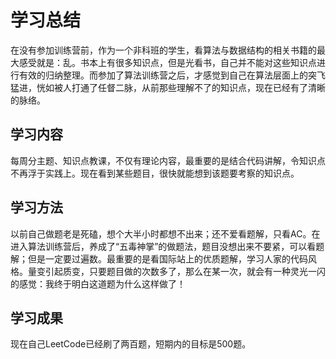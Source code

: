 # 学习总结
在没有参加训练营前，作为一个非科班的学生，看算法与数据结构的相关书籍的最大感受就是：乱。书本上有很多知识点，但是光看书，自己并不能对这些知识点进行有效的归纳整理。而参加了算法训练营之后，才感觉到自己在算法层面上的突飞猛进，恍如被人打通了任督二脉，从前那些理解不了的知识点，现在已经有了清晰的脉络。

## 学习内容
每周分主题、知识点教课，不仅有理论内容，最重要的是结合代码讲解，令知识点不再浮于实践上。现在看到某些题目，很快就能想到该题要考察的知识点。

## 学习方法
以前自己做题老是死磕，想个大半小时都想不出来；还不爱看题解，只看AC。在进入算法训练营后，养成了“五毒神掌”的做题法，题目没想出来不要紧，可以看题解；但是一定要过遍数。最重要的是看国际站上的优质题解，学习人家的代码风格。量变引起质变，只要题目做的次数多了，那么在某一次，就会有一种灵光一闪的感觉：我终于明白这道题为什么这样做了！

## 学习成果
现在自己LeetCode已经刷了两百题，短期内的目标是500题。
